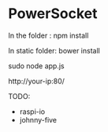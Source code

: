 PowerSocket
=========

In the folder :
npm install

In static folder:
bower install

sudo node app.js

http://your-ip:80/


TODO:
 - raspi-io
 - johnny-five